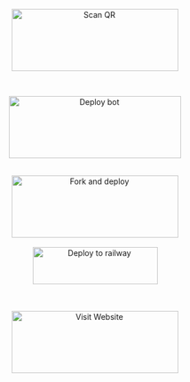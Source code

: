 <div align="center">
  
<a href="https://baileys-qr.herokuapp.com"><img align="center" src="/language/replit-scan.png" alt="Scan QR" height="112" width="300" /></a>
<br>
<div>
<br>
  
<a href="https://raganork-api.herokuapp.com/api/deploy" target="blank"><img align="center" src="/language/Deploy.png" alt="Deploy bot" height="112" width="310" /></a>
  <div>
<br>
<a href="https://github.com/bot-repo/raganork-deployer/fork"><img align="center" src="/language/repo.png" alt="Fork and deploy" height="112" width="300" /></a>
   <br>
<div>
  <br>
<a href="https://railway.app/new/template?template=https%3A%2F%2Fgithub.com%2Fsouravkl11%2FRaganork.git&envs=RAGANORK_CODE%2CLANGUAGE%2CALL_IMG%2CWORK_TYPE%2CHANDLERS%2CBOT_NAME%2CREMOVE_BG_API_KEY%2CSUDO&optionalEnvs=REMOVE_BG_API_KEY%2CSUDO&RAGANORK_CODEDesc=Raganork+code+%28QR+scan+cheythappo+kittiya+code%29.+Type+here+yours+Raganork+code.&LANGUAGEDesc=Bot+language.+English+%3D%3E+en%2C+Malayalam+%3D%3E+ml%2C+Hindi+%3D%3E+HI%2C&ALL_IMGDesc=Give+an+image+link+for+your+bot%21&WORK_TYPEDesc=Raganork+bot+Working+Type.+If+you+use+%E2%80%9Cpublic%E2%80%9D%2C+everyone+can+use+the+bot.+Else+if+you+use+%E2%80%9Cprivate%E2%80%9D%2C+only+you+can+use+your+bot&HANDLERSDesc=Prefix+for+commands.+%28.assist%2C+%21assist+%2Cassist%29&BOT_NAMEDesc=Your+bot%27s+name.+Give+your+desired+bot+name+here&REMOVE_BG_API_KEYDesc=Give+an+api+key+for+remove.bg+&SUDODesc=Give+your+sudo+here+%28These+numbers+can+control+bot%29&ALL_IMGDefault=https%3A%2F%2Fi.pinimg.com%2Foriginals%2F0e%2Fc8%2F8c%2F0ec88ca1469125fc11b4ce76830602f4.jpg&WORK_TYPEDefault=public&HANDLERSDefault=%5E%5B%2C%40%23%21.%5D&BOT_NAMEDefault=Bot+name" target="blank"><img align="center" src="https://railway.app/button.svg" alt="Deploy to railway" height="67" width="225" /></a>

  
<div>
<br>
<br>

<div>
  
<a href="https://bit.ly/Raganork"><img src="/language/web.png" alt="Visit Website" height="112" width="300" border="0"></a>
